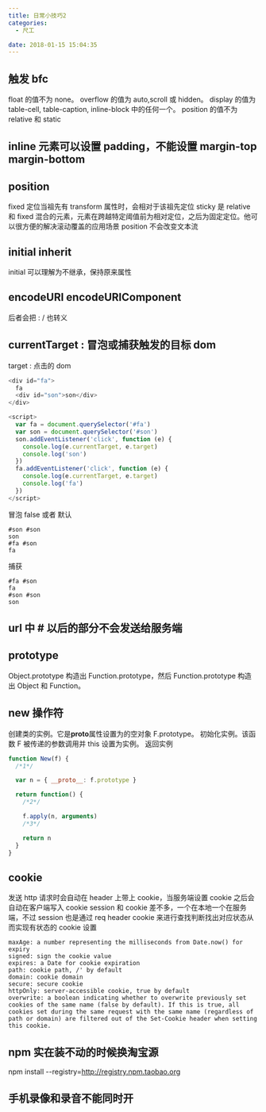 ```yaml
---
title: 日常小技巧2
categories:
  - 尺工

date: 2018-01-15 15:04:35
---
```


<p></p>
<!-- more -->

## 触发 bfc

float 的值不为 none。
overflow 的值为 auto,scroll 或 hidden。
display 的值为 table-cell, table-caption, inline-block 中的任何一个。
position 的值不为 relative 和 static

## inline 元素可以设置 padding，不能设置 margin-top margin-bottom

## position

fixed 定位当祖先有 transform 属性时，会相对于该祖先定位
sticky 是 relative 和 fixed 混合的元素，元素在跨越特定阈值前为相对定位，之后为固定定位。他可以很方便的解决滚动覆盖的应用场景
position 不会改变文本流

## initial inherit

initial 可以理解为不继承，保持原来属性

## encodeURI encodeURIComponent

后者会把 : / 也转义

## currentTarget : 冒泡或捕获触发的目标 dom

target : 点击的 dom

```js
<div id="fa">
  fa
  <div id="son">son</div>
</div>
```

```js
<script>
  var fa = document.querySelector('#fa')
  var son = document.querySelector('#son')
  son.addEventListener('click', function (e) {
    console.log(e.currentTarget, e.target)
    console.log('son')
  })
  fa.addEventListener('click', function (e) {
    console.log(e.currentTarget, e.target)
    console.log('fa')
  })
</script>
```

冒泡 false 或者 默认

```
#son #son
son
#fa #son
fa
```

捕获

```
#fa #son
fa
#son #son
son
```

## url 中 # 以后的部分不会发送给服务端

## prototype

Object.prototype 构造出 Function.prototype，然后 Function.prototype 构造出 Object 和 Function。

## new 操作符

创建类的实例。它是**proto**属性设置为的空对象 F.prototype。
初始化实例。该函数 F 被传递的参数调用并 this 设置为实例。
返回实例

```js
function New(f) {
  /*1*/

  var n = { __proto__: f.prototype }

  return function() {
    /*2*/

    f.apply(n, arguments)
    /*3*/

    return n
  }
}
```

## cookie

发送 http 请求时会自动在 header 上带上 cookie，当服务端设置 cookie 之后会自动在客户端写入 cookie
session 和 cookie 差不多，一个在本地一个在服务端，不过 session 也是通过 req header cookie 来进行查找判断找出对应状态从而实现有状态的
cookie 设置

```
maxAge: a number representing the milliseconds from Date.now() for expiry
signed: sign the cookie value
expires: a Date for cookie expiration
path: cookie path, /' by default
domain: cookie domain
secure: secure cookie
httpOnly: server-accessible cookie, true by default
overwrite: a boolean indicating whether to overwrite previously set cookies of the same name (false by default). If this is true, all cookies set during the same request with the same name (regardless of path or domain) are filtered out of the Set-Cookie header when setting this cookie.
```

## npm 实在装不动的时候换淘宝源

npm install --registry=http://registry.npm.taobao.org

## 手机录像和录音不能同时开
